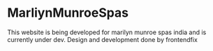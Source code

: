 # MarliynMunroeSpas
This website is being developed for marilyn munroe spas india and is currently under dev. Design and development done by frontendfix
